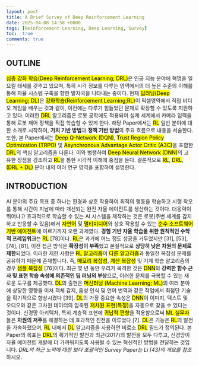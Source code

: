 ```yaml
---
layout: post
title: A Brief Survey of Deep Reinforcement Learning
date: 2025-04-08 14:58 +0800
tags: [Reinforcement Learning, Deep Learning, Survey]
toc:  true
comments: true
---
```


## OUTLINE

<mark>심층 강화 학습(Deep Reinforcement Learning; DRL)</mark>은 인공 지능 분야에 혁명을 일으킬 태세를 갖추고 있으며, 특히 시각 정보를 다루는 영역에서의 더 높은 수준의 이해를 통해 자율 시스템 구축을 향한 발자국을 나타내는 중이다. 현재 <mark>딥러닝(Deep Learning; DL)</mark>은 <mark>강화학습(Reinforcement Learning;RL)</mark>이 픽셀영역에서 직접 비디오 게임을 배우는 것과 같이, 이전에는 다루기 힘들었던 문제로 확장할 수 있도록 지원하고 있다. 이러한 <mark>DRL</mark> 알고리즘은 로봇 공학에도 적용되어 실제 세계에서 카메라 입력을 통해 로봇 제어 정책을 직접 학습할 수 있게 한다. 해당 Paper에서는 <mark>RL</mark> 일반 분야에 대한 소개로 시작하여, <strong>가치 기반 방법</strong>과 <strong>정책 기반 방법</strong>의 주요 흐름으로 내용을 서술한다. 또한, 본 Paper에서는 <mark>Deep Q-Network (DQN)</mark>, <mark>Trust Region Policy Optimization (TRPO)</mark> 및 <mark>Asynchronous Advantage Actor Critic (A3C)</mark>을 포함한 <mark>DRL</mark>의 핵심 알고리즘을 다룬다. 이와 병행하여 <mark>Deep Neural Network (DNN)</mark>의 고유한 장점을 강조하고 <mark>RL</mark>을 통한 시각적 이해에 중점을 둔다. 결론적으로 <mark>RL</mark>, <mark>DRL</mark>, <mark>(DRL + DL)</mark> 분야 내의 여러 연구 영역을 포함하여 설명한다.

## INTRODUCTION

AI 분야의 주요 목표 중 하나는 환경과 상호 작용하여 최적의 행동을 학습하고 시행 착오를 통해 시간이 지남에 따라 개선되는 완전 자율 에이전트를 생산하는 것이다. 대응력이 뛰어나고 효과적으로 학습할 수 있는 AI 시스템을 제작하는 것은 로봇(주변 세계를 감지하고 반응할 수 있음)에서 <mark>자연어</mark> 및 <mark>멀티미디어</mark>와 상호 작용할 수 있는 <mark>순수 소프트웨어 기반 에이전트</mark>에 이르기까지 오랜 과제였다. <strong>경험 기반 자율 학습을 위한 원칙적인 수학적 프레임워크</strong>는 <mark>RL</mark> [78]이다. <mark>RL</mark>은 과거에 어느 정도 성공을 거두었지만 [31], [53], [74], [81], 이전 접근 방식은 <strong>확장성이 부족</strong>했고 본질적으로 <strong>상당히 낮은 차원의 문제로 제한</strong>되었다. 이러한 제한 사항은 <mark>RL 알고리즘</mark>이 <mark>다른 알고리즘</mark>과 동일한 복잡성 문제를 공유하기 때문에 존재합니다. 즉, <mark>메모리 복잡성</mark>, <mark>계산 복잡성</mark> 및 기계 학습 알고리즘의 경우 <mark>샘플 복잡성</mark> [76]이다. 최근 몇 년 동안 우리가 목격한 것은 <mark>DNN</mark>의 <strong>강력한 함수 근사 및 표현 학습 속성에 의존적인 딥 러닝의 부상</strong>으로, 이러한 문제를 극복할 수 있는 새로운 도구를 제공했다. <mark>DL</mark>의 출현은 <mark>머신러닝 (Machine Learning; ML)</mark>의 여러 분야에 상당한 영향을 미쳐 객체 감지, 음성 인식 및 언어 번역과 같은 작업에서 최첨단 기술을 획기적으로 향상시켰다 [39]. <mark>DL</mark>의 가장 중요한 속성은 <mark>DNN</mark>이 이미지, 텍스트 및 오디오와 같은 고차원 데이터의 압축된 <mark>저차원 표현(특징)</mark>을 자동으로 찾을 수 있다는 것이다. 신경망 아키텍처, 특히 계층적 표현에 <mark>귀납적 편향</mark>을 적용함으로써 <mark>ML 실무자</mark>들은 <strong>차원의 저주</strong>를 해결하는 데 효과적인 진전을 이루었다 [7]. <mark>DL</mark>은 기능은 <mark>RL</mark>의 발전을 가속화했으며, <mark>RL</mark> 내에서 <mark>DL</mark> 알고리즘을 사용하면 비로소 <mark>DRL</mark> 필드가 정의된다. 본 Paper의 목표는 <mark>DRL</mark>의 획기적인 발전과 최근(2017)의 발전을 모두 다루고, 신경망이 자율 에이전트 개발에 더 가까워지도록 사용될 수 있는 혁신적인 방법을 전달하는 것입니다. <em>DRL의 최근 노력에 대한 보다 포괄적인 Survey Paper는 Li [43]의 개요를 참조</em>하시오.

